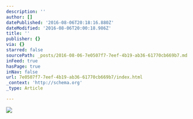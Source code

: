 ```yaml
---
description: ''
author: []
datePublished: '2016-08-06T20:18:16.880Z'
dateModified: '2016-08-06T20:00:18.986Z'
title: ''
publisher: {}
via: {}
starred: false
sourcePath: _posts/2016-08-06-7e0507f7-7eef-4b19-ab36-61770cb669b7.md
inFeed: true
hasPage: true
inNav: false
url: 7e0507f7-7eef-4b19-ab36-61770cb669b7/index.html
_context: 'http://schema.org'
_type: Article

---
```

![](https://the-grid-user-content.s3-us-west-2.amazonaws.com/fcea743d-0e25-4fe3-a6f8-fce9d81677c1.jpg)